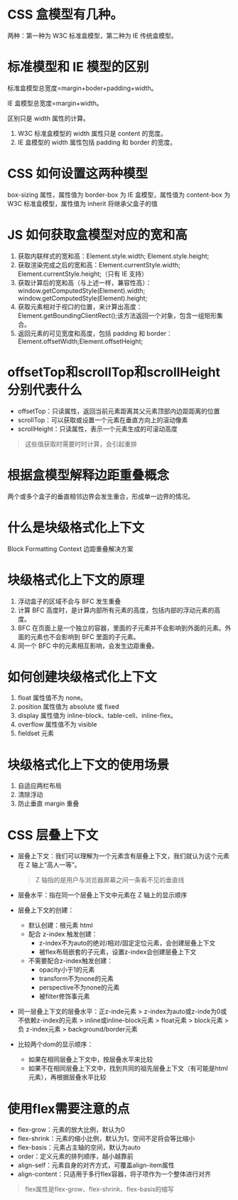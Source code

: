 # CSS 盒模型有几种。

两种：第一种为 W3C 标准盒模型，第二种为 IE 传统盒模型。

# 标准模型和 IE 模型的区别

标准盒模型总宽度=margin+boder+padding+width。

IE 盒模型总宽度=margin+width。

区别只是 width 属性的计算。

1. W3C 标准盒模型的 width 属性只是 content 的宽度。
2. IE 盒模型的 width 属性包括 padding 和 border 的宽度。

# CSS 如何设置这两种模型

box-sizing 属性，属性值为 border-box 为 IE 盒模型，属性值为 content-box 为 W3C 标准盒模型，属性值为 inherit 将继承父盒子的值

# JS 如何获取盒模型对应的宽和高

1. 获取内联样式的宽和高：Element.style.width; Element.style.height;
2. 获取渲染完成之后的宽和高：Element.currentStyle.width; Element.currentStyle.height;（只有 IE 支持）
3. 获取计算后的宽和高（与上述一样，兼容性高）：window.getComputedStyle(Element).width; window.getComputedStyle(Element).height;
4. 获取元素相对于视口的位置，来计算出高度：Element.getBoundingClientRect();该方法返回一个对象，包含一组矩形集合。
5. 返回元素的可见宽度和高度，包括 padding 和 border：Element.offsetWidth;Element.offsetHeight;

# offsetTop和scrollTop和scrollHeight分别代表什么

* offsetTop：只读属性，返回当前元素距离其父元素顶部内边距距离的位置
* scrollTop：可以获取或设置一个元素在垂直方向上的滚动像素
* scrollHeight：只读属性，表示一个元素生成的可滚动高度

>  这些值获取时需要时时计算，会引起重排

# 根据盒模型解释边距重叠概念

两个或多个盒子的垂直相邻边界会发生重合，形成单一边界的情况。

# 什么是块级格式化上下文

Block Formatting Context 边距重叠解决方案

# 块级格式化上下文的原理

1. 浮动盒子的区域不会与 BFC 发生重叠
2. 计算 BFC 高度时，是计算内部所有元素的高度，包括内部的浮动元素的高度。
3. BFC 在页面上是一个独立的容器，里面的子元素并不会影响到外面的元素。外面的元素也不会影响到 BFC 里面的子元素。
4. 同一个 BFC 中的元素相互影响，会发生边距重叠。

# 如何创建块级格式化上下文

1. float 属性值不为 none。
2. position 属性值为 absolute 或 fixed
3. display 属性值为 inline-block、table-cell、inline-flex。
4. overflow 属性值不为 visible
5. fieldset 元素

# 块级格式化上下文的使用场景

1. 自适应两栏布局
2. 清除浮动
3. 防止垂直 margin 重叠

# CSS 层叠上下文

* 层叠上下文：我们可以理解为一个元素含有层叠上下文，我们就认为这个元素在 Z 轴上“高人一等”。
  
  > Z 轴指的是用户与浏览器屏幕之间一条看不见的垂直线
  
* 层叠水平：指在同一个层叠上下文中元素在 Z 轴上的显示顺序

* 层叠上下文的创建：
  * 默认创建：根元素 html
  * 配合 z-index 触发创建：
    *  z-index不为auto的绝对/相对/固定定位元素，会创建层叠上下文
    * 被flex布局嵌套的子元素，设置z-index会创建层叠上下文
  * 不需要配合z-index触发创建：
    * opacity小于1的元素
    * transform不为none的元素
    * perspective不为none的元素
    * 被filter修饰事元素
  
* 同一层叠上下文的层叠水平：正z-inde元素 > z-index为auto或z-inde为0或不依赖z-index的元素 > inline或inline-block元素 > float元素 > block元素 >  负 z-index元素 > background/border元素

* 比较两个dom的显示顺序：

  * 如果在相同层叠上下文中，按层叠水平来比较
  * 如果不在相同层叠上下文中，找到共同的祖先层叠上下文（有可能是html元素），再根据层叠水平比较

# 使用flex需要注意的点

* flex-grow：元素的放大比例，默认为0
* flex-shrink：元素的缩小比例，默认为1，空间不足将会等比缩小
* flex-basis：元素占主轴的空间，默认为auto
* order：定义元素的排列顺序，越小越靠前
* align-self：元素自身的对齐方式，可覆盖align-item属性
* align-content：只适用于多行flex容器，将子项作为一个整体进行对齐

> flex属性是flex-grow、flex-shrink、flex-basis的缩写